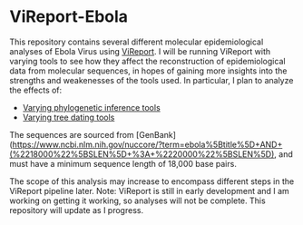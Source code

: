 # ViReport-Ebola
This repository contains several different molecular epidemiological analyses of Ebola Virus using [ViReport](https://github.com/niemasd/ViReport). I will be running ViReport with varying tools to see how they affect the reconstruction of epidemiological data from molecular sequences, in hopes of gaining more insights into the strengths and weakenesses of the tools used. In particular, I plan to analyze the effects of:

* [Varying phylogenetic inference tools](https://github.com/Cyoung02/ViReport-Ebola/tree/master/PhyloTools)
* [Varying tree dating tools](https://github.com/Cyoung02/ViReport-Ebola/tree/master/PhyloTools)

The sequences are sourced from [GenBank](https://www.ncbi.nlm.nih.gov/nuccore/?term=ebola%5Btitle%5D+AND+(%2218000%22%5BSLEN%5D+%3A+%2220000%22%5BSLEN%5D), and must have a minimum sequence length of 18,000 base pairs.

The scope of this analysis may increase to encompass different steps in the ViReport pipeline later.
Note: ViReport is still in early development and I am working on getting it working, so analyses will not be complete. This repository will update as I progress.
